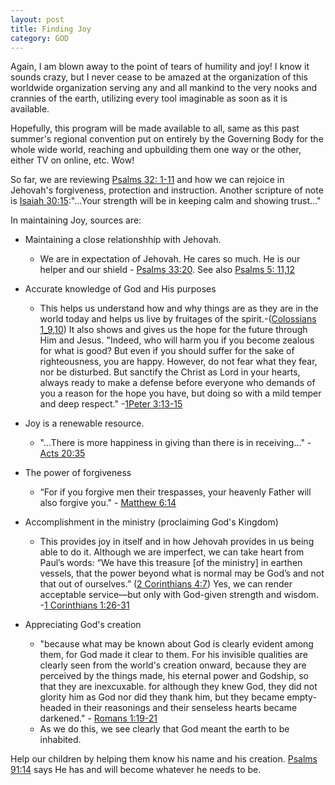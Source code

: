 ```yaml
---
layout: post
title: Finding Joy
category: GOD
---
```


Again, I am blown away to the point of tears of humility and joy! I know it sounds crazy, but I never cease to be amazed at the organization of this worldwide organization serving any and all mankind to the very nooks and crannies of the earth, utilizing every tool imaginable as soon as it is available.

Hopefully, this program will be made available to all, same as this past summer's regional convention put on entirely by the Governing Body for the whole wide world, reaching and upbuilding them one way or the other, either TV on online, etc. Wow!

So far, we are reviewing [Psalms 32: 1-11](https://www.jw.org/en/library/bible/study-bible/books/psalms/32/) and how we can rejoice in Jehovah's forgiveness, protection and instruction. Another scripture of note is [Isaiah 30:15](https://www.jw.org/en/library/bible/study-bible/books/isaiah/30/#v23030015):"...Your strength will be in keeping calm and showing trust..."

In maintaining Joy, sources are:

* Maintaining a close relationshhip with Jehovah.
  - We are in expectation of Jehovah. He cares so much. He is our helper and our shield - [Psalms 33:20](https://www.jw.org/en/library/bible/study-bible/books/psalms/33/#v19033020). See also [Psalms 5: 11,12](https://www.jw.org/en/library/bible/study-bible/books/psalms/5/#v19005011) 

* Accurate knowledge of God and His purposes
  - This helps us understand how and why things are as they are in the world today and helps us live by fruitages of the spirit.-([Colossians 1_9,10](https://wol.jw.org/en/wol/b/r1/lp-e/nwtsty/51/1#study=discover&v=51:1:9-51:1:10)) It also shows and gives us the hope for the future through Him and Jesus. "Indeed, who will harm you if you become zealous for what is good? But even if you should suffer for the sake of righteousness, you are happy. However, do not fear what they fear, nor be disturbed. But sanctify the Christ as Lord in your hearts, always ready to make a defense before everyone who demands of you a reason for the hope you have, but doing so with a mild temper and deep respect." -[1Peter 3:13-15](https://wol.jw.org/en/wol/b/r1/lp-e/nwtsty/60/3#study=discover&v=60:3:15) 

* Joy is a renewable resource. 
  - "...There is more happiness in giving than there is in receiving..." - [Acts 20:35](https://www.jw.org/en/library/bible/study-bible/books/acts/20/#v44020035)

* The power of forgiveness 
  - “For if you forgive men their trespasses, your heavenly Father will also forgive you." - [Matthew 6:14](https://www.jw.org/en/library/bible/study-bible/books/matthew/6/#v40006014)

* Accomplishment in the ministry (proclaiming God's Kingdom)
  - This provides joy in itself and in how Jehovah provides in us being able to do it. Although we are imperfect, we can take heart from Paul’s words: “We have this treasure [of the ministry] in earthen vessels, that the power beyond what is normal may be God’s and not that out of ourselves.” ([2 Corinthians 4:7](https://www.jw.org/en/library/bible/study-bible/books/2-corinthians/4/#v47004007)) Yes, we can render acceptable service​—but only with God-given strength and wisdom.​-[1 Corinthians 1:26-31](https://www.jw.org/en/library/bible/study-bible/books/1-corinthians/1/#v46001026)

* Appreciating God's creation
  -  "because what may be known about God is clearly evident among them, for God made it clear to them. For his invisible qualities are clearly seen from the world's creation onward, because they are perceived by the things made, his eternal power and Godship, so that they are inexcuxable. for although they knew God, they did not glority him as God nor did they thank him, but they became empty-headed in their reasonings and their senseless hearts became darkened." - [Romans 1:19-21](https://www.jw.org/en/library/bible/study-bible/books/romans/1/#v45001019)
  - As we do this, we see clearly that God meant the earth to be inhabited.

Help our children by helping them know his name and his creation. [Psalms 91:14](https://www.jw.org/en/library/bible/study-bible/books/psalms/91/#v19091014) says He has and will become whatever he needs to be.



